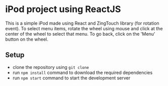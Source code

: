 # iPod project using ReactJS

This is a simple iPod made using React and ZingTouch library (for rotation event). To select menu items, rotate the wheel using mouse and click at the center of the wheel to select that menu. To go back, click on the 'Menu' button on the wheel.

## Setup

- clone the repository using `git clone`
- run `npm install` command to download the required dependencies
- run `npm start` command to start the development server
